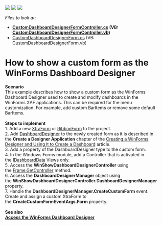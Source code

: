 <!-- default badges list -->
![](https://img.shields.io/endpoint?url=https://codecentral.devexpress.com/api/v1/VersionRange/128593320/16.2.5%2B)
[![](https://img.shields.io/badge/Open_in_DevExpress_Support_Center-FF7200?style=flat-square&logo=DevExpress&logoColor=white)](https://supportcenter.devexpress.com/ticket/details/T473819)
[![](https://img.shields.io/badge/📖_How_to_use_DevExpress_Examples-e9f6fc?style=flat-square)](https://docs.devexpress.com/GeneralInformation/403183)
<!-- default badges end -->
<!-- default file list -->
*Files to look at*:

* **[CustomDashboardDesignerFormController.cs](./CS/CustomDashboardDesignerForm.Module.Win/Controllers/CustomDashboardDesignerFormController.cs) (VB: [CustomDashboardDesignerFormController.vb](./VB/CustomDashboardDesignerForm.Module.Win/Controllers/CustomDashboardDesignerFormController.vb))**
* [CustomDashboardDesignerForm.cs](./CS/CustomDashboardDesignerForm.Module.Win/CustomDashboardDesignerForm.cs) (VB: [CustomDashboardDesignerForm.vb](./VB/CustomDashboardDesignerForm.Module.Win/CustomDashboardDesignerForm.vb))
<!-- default file list end -->
# How to show a custom form as the WinForms Dashboard Designer


<p><strong>Scenario</strong><br>This example describes how to show a custom form as the WinForms Dashboard Designer used to create and modify dashboards in the WinForms XAF applications. This can be required for the menu customization. For example, add custom BarItems or remove some default BarItems.<br><br><strong>Steps to implement<br></strong>1. Add a new <a href="https://documentation.devexpress.com/#WindowsForms/clsDevExpressXtraEditorsXtraFormtopic">XtraForm</a> or <a href="https://documentation.devexpress.com/#WindowsForms/clsDevExpressXtraBarsRibbonRibbonFormtopic">RibbonForm</a> to the project.<br>2. Add <a href="https://documentation.devexpress.com/#Dashboard/clsDevExpressDashboardWinDashboardDesignertopic">DashboardDesigner</a> to the newly created form as it is described in the <strong>Create a Designer Application</strong> chapter of the <a href="https://documentation.devexpress.com/#Dashboard/CustomDocument12137">Creating a WinForms Designer and Using It to Create a Dashboard</a> article.<br>3. Add a property of the DashboardDesigner type to the custom form.<br>4. In the Windows Forms module, add a Controller that is activated in the <a href="https://documentation.devexpress.com/#eXpressAppFramework/clsDevExpressPersistentBaseIDashboardDatatopic">IDashboardData</a> Views only.<br>5. Access the <strong>WinShowDashboardDesignerController</strong> using the <a href="https://documentation.devexpress.com/#eXpressAppFramework/DevExpressExpressAppFrame_GetController%7eControllerType%7etopic">Frame.GetController<ControllerType></a> method.<br>6. Access the <strong>DashboardDesignerManager</strong> object using the <strong>WinShowDashboardDesignerController.DashboardDesignerManager</strong> property.<br>7. Handle the <strong>DashboardDesignerManager.CreateCustomForm</strong> event. Create and assign a custom XtraForm to the <strong>CreateCustomFormEventArgs.Form</strong> property.<br><br><strong>See also<br></strong><strong><a href="https://documentation.devexpress.com/#eXpressAppFramework/CustomDocument117716">Access the WinForms Dashboard Designer</a></strong></p>

<br/>


